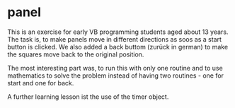 # panel
This is an exercise for early VB programming students aged about 13 years. The task is, to make
panels move in different directions as soos as a start button is clicked. We also added a back
buttom (zurück in german) to make the squares move back to the original position.

The most interesting part was, to run this with only one routine and to use 
mathematics to solve the problem instead of having two routines - one for start and one for back.

A further learning lesson ist the use of the timer object.
